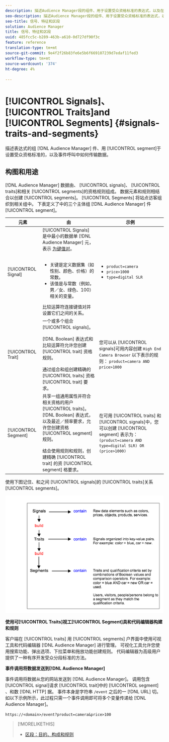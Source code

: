 ```yaml
---
description: 描述Audience Manager段的组件、用于设置受众资格标准的表达式，以及在事件呼叫中如何传输数据。
seo-description: 描述Audience Manager段的组件、用于设置受众资格标准的表达式，以及在事件呼叫中如何传输数据。
seo-title: 信号、特征和区段
solution: Audience Manager
title: 信号、特征和区段
uuid: 485fcc5c-b289-463b-a610-0d727df90f3c
feature: reference
translation-type: tm+mt
source-git-commit: 9e4f2f26b83fe6e5b6f669107239d7edaf11fed3
workflow-type: tm+mt
source-wordcount: '374'
ht-degree: 4%

---
```



# [!UICONTROL Signals]、 [!UICONTROL Traits]and [!UICONTROL Segments] {#signals-traits-and-segments}

描述表达式的组 [!DNL Audience Manager] 件、用 [!UICONTROL segment]于设置受众资格标准的，以及事件呼叫中如何传输数据。

## 构图和用途

[!DNL Audience Manager] 数据由、 [!UICONTROL signals]、 [!UICONTROL traits]和相关 [!UICONTROL segments]的资格规则组成。 数据元素和规则相结合以创建 [!UICONTROL segments]。 [!UICONTROL Segments] 将站点访客组织到相关组中。 下表定义了中的三个主体组 [!DNL Audience Manager] 件 [!UICONTROL segment]。

| 元素 | 由 | 示例 |
|---|---|---|
| [!UICONTROL Signal] | [!UICONTROL Signals] 是中最小的数据单 [!DNL Audience Manager] 元，表示 [为键值对](../reference/key-value-pairs-explained.md)。<br><br><ul><li>关键是定义数据集（如性别、颜色、价格）的常数。</li><li>该值是与常数（例如，男／女、绿色、100）相关的变量。</li></ul>比较运算符连接键值对并设置它们之间的关系。 | <ul><li>`product=camera`</li><li>`price>1000`</li><li>`type=digital SLR`</li></ul> |
| [!UICONTROL Trait] | 一个或多个组合 [!UICONTROL signals]。<br><br> [!DNL Boolean] 表达式和比较运算符允许您创建 [!UICONTROL trait] 资格规则。 <br><br>通过组合和组创建精确的 [!UICONTROL traits] 资格 [!UICONTROL trait] 要求。 | 您可以从 [!UICONTROL signals]可用内容创建 `High End Camera Browser` 以下表示的规则： `product=camera AND price>1000` |
| [!UICONTROL Segment] | 共享一组通用属性并符合相关资格的用户 [!UICONTROL traits]。 [!DNL Boolean] 表达式，以及最近／频率要求，允许您创建资格 [!UICONTROL segment] 规则。<br><br> 结合使用规则和规则，创建精确 [!UICONTROL trait] 的资 [!UICONTROL segment] 格要求。 | 在可用 [!UICONTROL traits] 和 [!UICONTROL signals]中，您可以创建 [!UICONTROL segment] 表示为：`(product=camera AND type=digital SLR) OR (price>1000)` |

使用下图记住、和之间 [!UICONTROL signals]的 [!UICONTROL traits]关系 [!UICONTROL segments]。

![](assets/signals-traits-segments.png)

**使用可[!UICONTROL Traits]视工[!UICONTROL Segment]具和代码编辑器构建和规则**

客户端在 [!UICONTROL traits] 用 [!UICONTROL segments] 户界面中使用可视工具和代码编辑器 [!DNL Audience Manager] 进行管理。 可视化工具允许您使用搜索功能、弹出选项、下拉菜单和拖放功能创建规则。 代码编辑器为高级用户提供了一种有序开发受众分段标准的方法。

**事件调用将数据发送到[!DNL Audience Manager]**

事件调用将数据从您的网站发送到 [!DNL Audience Manager]。 调用包含 [!UICONTROL signal]请求 [!UICONTROL trait]中的 [!UICONTROL segment] 、和数 [!DNL HTTP] 据。 事件本身是字符串 `/event` 之后的一 [!DNL URL] 切。 如以下示例所示，此过程只需一个事件调用即可将多个变量传递给 [!DNL Audience Manager]。

`https://<domain>/event?product=camera&price>100`

>[!MORELIKETHIS]
>
>* [区段：目的、构成和规则](../features/segments/segments-purpose.md)

